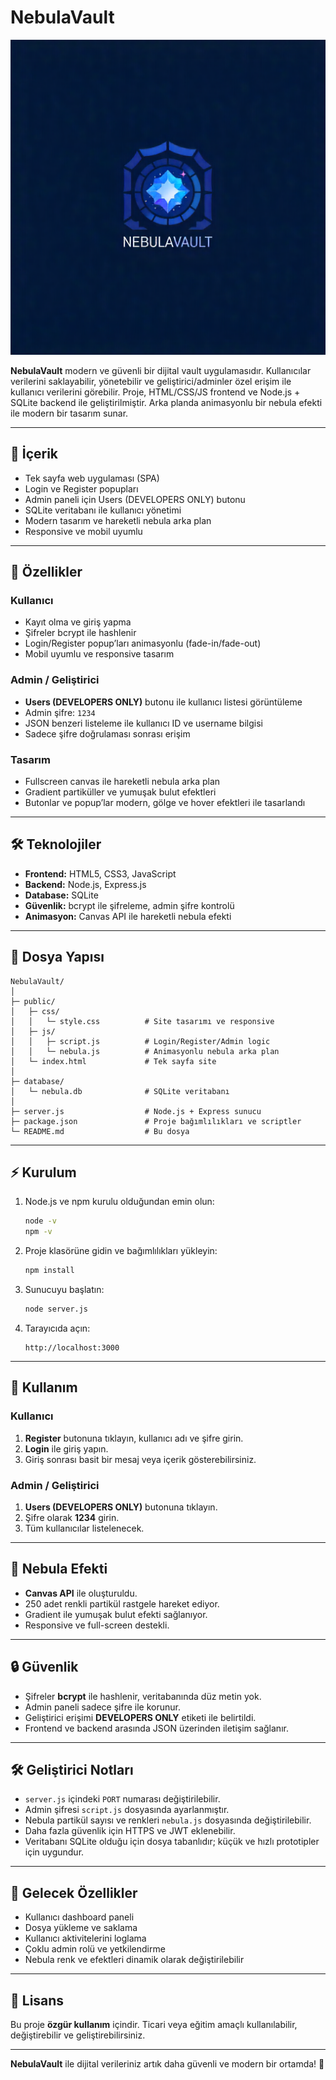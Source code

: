 # NebulaVault

![NebulaVault Banner](assets/logo.png)

**NebulaVault** modern ve güvenli bir dijital vault uygulamasıdır. Kullanıcılar verilerini saklayabilir, yönetebilir ve geliştirici/adminler özel erişim ile kullanıcı verilerini görebilir. Proje, HTML/CSS/JS frontend ve Node.js + SQLite backend ile geliştirilmiştir. Arka planda animasyonlu bir nebula efekti ile modern bir tasarım sunar.

---

## 📌 İçerik

- Tek sayfa web uygulaması (SPA)
- Login ve Register popupları
- Admin paneli için Users (DEVELOPERS ONLY) butonu
- SQLite veritabanı ile kullanıcı yönetimi
- Modern tasarım ve hareketli nebula arka plan
- Responsive ve mobil uyumlu

---

## 🚀 Özellikler

### Kullanıcı

- Kayıt olma ve giriş yapma
- Şifreler bcrypt ile hashlenir
- Login/Register popup’ları animasyonlu (fade-in/fade-out)
- Mobil uyumlu ve responsive tasarım

### Admin / Geliştirici

- **Users (DEVELOPERS ONLY)** butonu ile kullanıcı listesi görüntüleme
- Admin şifre: `1234`
- JSON benzeri listeleme ile kullanıcı ID ve username bilgisi
- Sadece şifre doğrulaması sonrası erişim

### Tasarım

- Fullscreen canvas ile hareketli nebula arka plan
- Gradient partiküller ve yumuşak bulut efektleri
- Butonlar ve popup’lar modern, gölge ve hover efektleri ile tasarlandı

---

## 🛠️ Teknolojiler

- **Frontend:** HTML5, CSS3, JavaScript
- **Backend:** Node.js, Express.js
- **Database:** SQLite
- **Güvenlik:** bcrypt ile şifreleme, admin şifre kontrolü
- **Animasyon:** Canvas API ile hareketli nebula efekti

---

## 📂 Dosya Yapısı

```
NebulaVault/
│
├─ public/
│   ├─ css/
│   │   └─ style.css          # Site tasarımı ve responsive
│   ├─ js/
│   │   ├─ script.js          # Login/Register/Admin logic
│   │   └─ nebula.js          # Animasyonlu nebula arka plan
│   └─ index.html             # Tek sayfa site
│
├─ database/
│   └─ nebula.db              # SQLite veritabanı
│
├─ server.js                  # Node.js + Express sunucu
├─ package.json               # Proje bağımlılıkları ve scriptler
└─ README.md                  # Bu dosya
```

---

## ⚡ Kurulum

1. Node.js ve npm kurulu olduğundan emin olun:

   ```bash
   node -v
   npm -v
   ```

2. Proje klasörüne gidin ve bağımlılıkları yükleyin:

   ```bash
   npm install
   ```

3. Sunucuyu başlatın:

   ```bash
   node server.js
   ```

4. Tarayıcıda açın:

   ```
   http://localhost:3000
   ```

---

## 📝 Kullanım

### Kullanıcı

1. **Register** butonuna tıklayın, kullanıcı adı ve şifre girin.
2. **Login** ile giriş yapın.
3. Giriş sonrası basit bir mesaj veya içerik gösterebilirsiniz.

### Admin / Geliştirici

1. **Users (DEVELOPERS ONLY)** butonuna tıklayın.
2. Şifre olarak **1234** girin.
3. Tüm kullanıcılar listelenecek.

---

## 🎨 Nebula Efekti

- **Canvas API** ile oluşturuldu.
- 250 adet renkli partikül rastgele hareket ediyor.
- Gradient ile yumuşak bulut efekti sağlanıyor.
- Responsive ve full-screen destekli.

---

## 🔒 Güvenlik

- Şifreler **bcrypt** ile hashlenir, veritabanında düz metin yok.
- Admin paneli sadece şifre ile korunur.
- Geliştirici erişimi **DEVELOPERS ONLY** etiketi ile belirtildi.
- Frontend ve backend arasında JSON üzerinden iletişim sağlanır.

---

## 🛠️ Geliştirici Notları

- `server.js` içindeki `PORT` numarası değiştirilebilir.
- Admin şifresi `script.js` dosyasında ayarlanmıştır.
- Nebula partikül sayısı ve renkleri `nebula.js` dosyasında değiştirilebilir.
- Daha fazla güvenlik için HTTPS ve JWT eklenebilir.
- Veritabanı SQLite olduğu için dosya tabanlıdır; küçük ve hızlı prototipler için uygundur.

---

## 🔮 Gelecek Özellikler

- Kullanıcı dashboard paneli
- Dosya yükleme ve saklama
- Kullanıcı aktivitelerini loglama
- Çoklu admin rolü ve yetkilendirme
- Nebula renk ve efektleri dinamik olarak değiştirilebilir

---

## 📌 Lisans

Bu proje **özgür kullanım** içindir. Ticari veya eğitim amaçlı kullanılabilir, değiştirebilir ve geliştirebilirsiniz.

---

**NebulaVault** ile dijital verileriniz artık daha güvenli ve modern bir ortamda! 🌌
